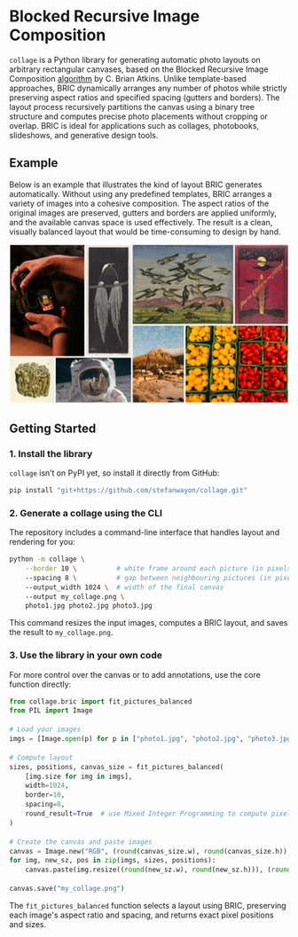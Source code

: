 # Blocked Recursive Image Composition

`collage` is a Python library for generating automatic photo layouts on arbitrary rectangular canvases, based on the Blocked Recursive Image Composition [algorithm](https://dl.acm.org/action/downloadSupplement?doi=10.1145%2F1459359.1459496&file=p821-atkins.pdf) by C. Brian Atkins. Unlike template-based approaches, BRIC dynamically arranges any number of photos while strictly preserving aspect ratios and specified spacing (gutters and borders). The layout process recursively partitions the canvas using a binary tree structure and computes precise photo placements without cropping or overlap. BRIC is ideal for applications such as collages, photobooks, slideshows, and generative design tools.

## Example
Below is an example that illustrates the kind of layout BRIC generates automatically. Without using any predefined templates, BRIC arranges a variety of images into a cohesive composition. The aspect ratios of the original images are preserved, gutters and borders are applied uniformly, and the available canvas space is used effectively. The result is a clean, visually balanced layout that would be time-consuming to design by hand.

![Example Output](example.jpg)

## Getting Started


### 1. Install the library
`collage` isn’t on PyPI yet, so install it directly from GitHub:

```bash
pip install "git+https://github.com/stefanwayon/collage.git"
```

### 2. Generate a collage using the CLI
The repository includes a command-line interface that handles layout and rendering for you:

```bash
python -m collage \
    --border 10 \          # white frame around each picture (in pixels)
    --spacing 8 \          # gap between neighbouring pictures (in pixels)
    --output_width 1024 \  # width of the final canvas
    --output my_collage.png \
    photo1.jpg photo2.jpg photo3.jpg
```

This command resizes the input images, computes a BRIC layout, and saves the result to `my_collage.png`.

### 3. Use the library in your own code
For more control over the canvas or to add annotations, use the core function directly:

```python
from collage.bric import fit_pictures_balanced
from PIL import Image

# Load your images
imgs = [Image.open(p) for p in ["photo1.jpg", "photo2.jpg", "photo3.jpg"]]

# Compute layout
sizes, positions, canvas_size = fit_pictures_balanced(
    [img.size for img in imgs],
    width=1024,
    border=10,
    spacing=8,
    round_result=True  # use Mixed Integer Programming to compute pixel-perfect image sizes
)

# Create the canvas and paste images
canvas = Image.new("RGB", (round(canvas_size.w), round(canvas_size.h)), "white")
for img, new_sz, pos in zip(imgs, sizes, positions):
    canvas.paste(img.resize((round(new_sz.w), round(new_sz.h))), (round(pos.x), round(pos.y)))

canvas.save("my_collage.png")
```

The `fit_pictures_balanced` function selects a layout using BRIC, preserving each image's aspect ratio and spacing, and returns exact pixel positions and sizes.
